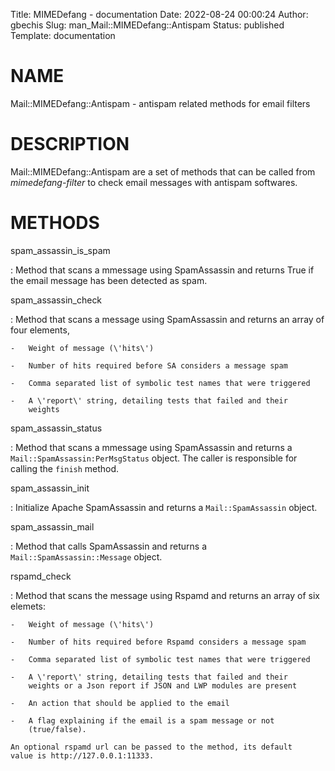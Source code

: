 Title: MIMEDefang - documentation
Date: 2022-08-24 00:00:24
Author: gbechis
Slug: man_Mail::MIMEDefang::Antispam
Status: published
Template: documentation

# NAME

Mail::MIMEDefang::Antispam - antispam related methods for email filters

# DESCRIPTION

Mail::MIMEDefang::Antispam are a set of methods that can be called from
*mimedefang-filter* to check email messages with antispam softwares.

# METHODS

spam_assassin_is_spam

:   Method that scans a mmessage using SpamAssassin and returns True if
    the email message has been detected as spam.

spam_assassin_check

:   Method that scans a message using SpamAssassin and returns an array
    of four elements,

    -   Weight of message (\'hits\')

    -   Number of hits required before SA considers a message spam

    -   Comma separated list of symbolic test names that were triggered

    -   A \'report\' string, detailing tests that failed and their
        weights

spam_assassin_status

:   Method that scans a mmessage using SpamAssassin and returns a
    `Mail::SpamAssassin:PerMsgStatus` object. The caller is responsible
    for calling the `finish` method.

spam_assassin_init

:   Initialize Apache SpamAssassin and returns a `Mail::SpamAssassin`
    object.

spam_assassin_mail

:   Method that calls SpamAssassin and returns a
    `Mail::SpamAssassin::Message` object.

rspamd_check

:   Method that scans the message using Rspamd and returns an array of
    six elemets:

    -   Weight of message (\'hits\')

    -   Number of hits required before Rspamd considers a message spam

    -   Comma separated list of symbolic test names that were triggered

    -   A \'report\' string, detailing tests that failed and their
        weights or a Json report if JSON and LWP modules are present

    -   An action that should be applied to the email

    -   A flag explaining if the email is a spam message or not
        (true/false).

    An optional rspamd url can be passed to the method, its default
    value is http://127.0.0.1:11333.
